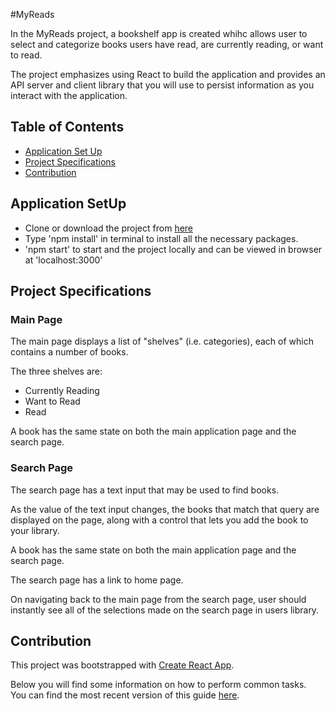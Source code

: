 #MyReads

In the MyReads project, a bookshelf app is created whihc allows user to select and categorize books users have read, are currently reading, or want to read. 

The project emphasizes using React to build the application and provides an API server and client library that you will use to persist information as you interact with the application.

## Table of Contents

- [Application Set Up](#application-setup)
- [Project Specifications](#project-specifications)
- [Contribution](#contribution)

## Application SetUp

* Clone or download the project from [here](https://github.com/div88/my-reads.git)
* Type 'npm install' in terminal to install all the necessary packages.
* 'npm start' to start and the project locally and can be viewed in browser at 'localhost:3000'


## Project Specifications

### Main Page
The main page displays a list of "shelves" (i.e. categories), each of which contains a number of books. 

The three shelves are:
* Currently Reading
* Want to Read
* Read

A book has the same state on both the main application page and the search page.

### Search Page

The search page has a text input that may be used to find books. 

As the value of the text input changes, the books that match that query are displayed on the page, along with a control that lets you add the book to your library. 

A book has the same state on both the main application page and the search page.

The search page has a link to home page.

On navigating back to the main page from the search page, user should instantly see all of the selections made on the search page in users library.

## Contribution

This project was bootstrapped with [Create React App](https://github.com/facebookincubator/create-react-app).

Below you will find some information on how to perform common tasks.<br>
You can find the most recent version of this guide [here](https://github.com/facebookincubator/create-react-app/blob/master/packages/react-scripts/template/README.md).






